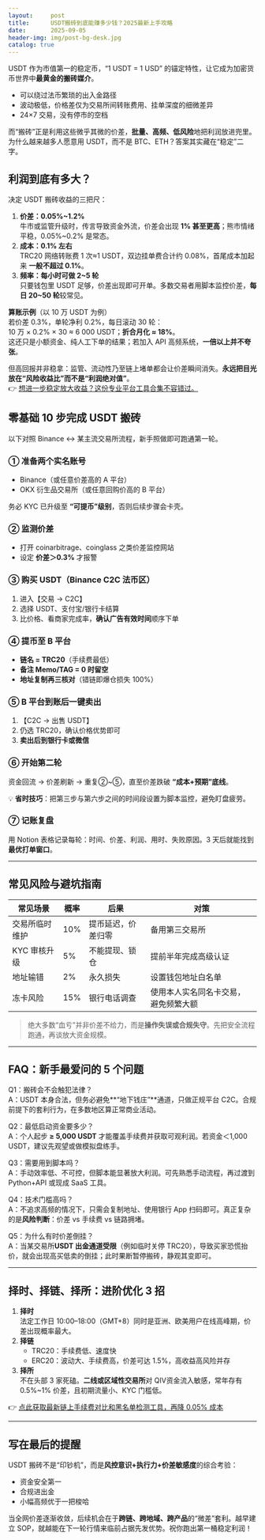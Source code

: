 ```yaml
---
layout:     post
title:      USDT搬砖到底能赚多少钱？2025最新上手攻略
date:       2025-09-05
header-img: img/post-bg-desk.jpg
catalog: true
---
```


USDT 作为市值第一的稳定币，“1 USDT = 1 USD” 的锚定特性，让它成为加密货币世界中**最黄金的搬砖媒介**。

- 可以绕过法币繁琐的出入金路径  
- 波动极低，价格差仅为交易所间转账费用、挂单深度的细微差异  
- 24×7 交易，没有停市的空档  

而“搬砖”正是利用这些微乎其微的价差，**批量、高频、低风险**地把利润放进兜里。为什么越来越多人愿意用 USDT，而不是 BTC、ETH？答案其实藏在“稳定”二字。

## 利润到底有多大？

决定 USDT 搬砖收益的三把尺：

1. **价差：0.05%~1.2%**  
   牛市或监管升级时，传言导致资金外流，价差会出现 **1% 甚至更高**；熊市情绪平稳，0.05%~0.2% 是常态。  
2. **成本：0.1% 左右**  
   TRC20 网络转账费 1 次≈1 USDT，双边挂单费合计约 0.08%，首尾成本加起来 **一般不超过 0.1%**。  
3. **频率：每小时可做 2~5 轮**  
   只要钱包里 USDT 足够，价差出现即可开单。多数交易者用脚本监控价差，**每日 20~50 轮**较常见。  

**算账示例**（以 10 万 USDT 为例）  
若价差 0.3%，单轮净利 0.2%，每日滚动 30 轮：  
10 万 × 0.2% × 30 ≈ 6 000 USDT；**折合月化 ≈ 18%**。  
这还只是小额资金、纯人工下单的结果；若加入 API 高频系统，**一倍以上并不夸张**。

但高回报并非稳拿：监管、流动性乃至链上堵单都会让价差瞬间消失。**永远把目光放在“风险收益比”而不是“利润绝对值”**。  
👉 [想进一步稳定放大收益？这份专业平台工具合集不容错过。](https://okxdog.com/)

## 零基础 10 步完成 USDT 搬砖

以下对照 Binance ↔ 某主流交易所流程，新手照做即可跑通第一轮。

### ① 准备两个实名账号  
- Binance（或任意价差高的 A 平台）  
- OKX 衍生品交易所（或任意回购价高的 B 平台）  

务必 KYC 已升级至 **“可提币”级别**，否则后续步骤会卡壳。

### ② 监测价差  
- 打开 coinarbitrage、coinglass 之类价差监控网站  
- 设定 **价差＞0.3%** 才报警  

### ③ 购买 USDT（Binance C2C 法币区）  
1. 进入【交易 → C2C】  
2. 选择 USDT、支付宝/银行卡结算  
3. 比价格、看商家完成率，**确认广告有效时间**顺序下单  

### ④ 提币至 B 平台  
- **链名 = TRC20**（手续费最低）  
- **备注 Memo/TAG = 0 时留空**  
- **地址复制再三核对**（错链即爆仓损失 100%）

### ⑤ B 平台到账后一键卖出  
1. 【C2C → 出售 USDT】  
2. 仍选 TRC20，确认价格优势即可  
3. **卖出后到银行卡或微信**

### ⑥ 开始第二轮  
资金回流 → 价差刷新 → 重复②~⑤，直至价差跌破 **“成本+预期”底线**。

💡 **省时技巧**：把第三步与第六步之间的时间段设置为脚本监控，避免盯盘疲劳。

### ⑦ 记账复盘  
用 Notion 表格记录每轮：时间、价差、利润、用时、失败原因。3 天后就能找到**最优打单窗口**。

---

## 常见风险与避坑指南

| 常见场景 | 概率 | 后果 | 对策 |
|---|---|---|---|
| 交易所临时维护 | 10% | 提币延迟，价差归零 | 备用第三交易所 |
| KYC 审核升级 | 5% | 不能提现、锁仓 | 提前半年完成高级认证 |
| 地址输错 | 2% | 永久损失 | 设置钱包地址白名单 |
| 冻卡风险 | 15% | 银行电话调查 | 使用本人实名同名卡交易，避免频繁大额 |

> 绝大多数“血亏”并非价差不给力，而是**操作失误或合规失守**。先把安全流程跑通，再谈放大资金规模。

---

## FAQ：新手最爱问的 5 个问题

Q1：搬砖会不会触犯法律？  
A：USDT 本身合法，但务必避免**“地下钱庄”**通道，只做正规平台 C2C。合规前提下的套利行为，在多数地区算正常商业活动。

Q2：最低启动资金要多少？  
A：个人起步 **≥ 5,000 USDT** 才能覆盖手续费并获取可观利润。若资金＜1,000 USDT，建议先观望或做模拟盘练手。

Q3：需要用到脚本吗？  
A：手动效率低、不可控，但脚本能显著放大利润。可先熟悉手动流程，再过渡到 Python+API 或现成 SaaS 工具。

Q4：技术门槛高吗？  
A：不追求高频的情况下，只需会复制地址、使用银行 App 扫码即可。真正复杂的是**风险判断**：价差 vs 手续费 vs 链路拥堵。

Q5：为什么有时价差倒挂？  
A：当某交易所**USDT 出金通道受限**（例如临时关停 TRC20），导致买家恐慌抬价，就会出现高买低卖的倒挂；此时果断暂停搬砖，静观其变即可。

---

## 择时、择链、择所：进阶优化 3 招

1. **择时**  
   法定工作日 10:00–18:00（GMT+8）同时是亚洲、欧美用户在线高峰期，价差出现概率最大。  
2. **择链**  
   - TRC20：手续费低、速度快  
   - ERC20：波动大、手续费高，价差可达 1.5%，高收益高风险并存  
3. **择所**  
   不在头部 3 家死磕。**二线或区域性交易所**对 QⅣ资金流入敏感，常年存有 0.5%~1% 价差，且初期流量小、KYC 门槛低。

👉 [点此获取最新链上手续费对比和黑名单检测工具，再降 0.05% 成本](https://okxdog.com/)

---

## 写在最后的提醒

USDT 搬砖不是“印钞机”，而是**风控意识+执行力+价差敏感度**的综合考验：  
- 资金安全第一  
- 合规进出金  
- 小幅高频优于一把梭哈  

当全网价差逐渐收敛，后续机会在于**跨链、跨地域、跨产品**的“微差”套利。越早建立 SOP，就越能在下一轮行情来临前占据先发优势。祝你跑出第一桶稳定利润！